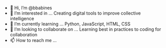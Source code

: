 - 👋 Hi, I’m @bbabines
- 👀 I’m interested in ... Creating digital tools to improve collective intelligence
- 🌱 I’m currently learning ... Python, JavaScript, HTML, CSS
- 💞️ I’m looking to collaborate on ... Learning best in practices to coding for collaboration
- 📫 How to reach me ...

<!---
bbabines/bbabines is a ✨ special ✨ repository because its `README.md` (this file) appears on your GitHub profile.
You can click the Preview link to take a look at your changes.
--->
